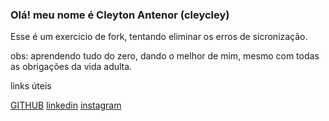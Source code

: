 ### Olá! meu nome é Cleyton Antenor (cleycley) ###

Esse é um exercicio de fork, tentando eliminar os erros de sicronização.


obs: aprendendo tudo do zero, dando o melhor de mim, mesmo com todas as obrigações da vida adulta.

links úteis

[GITHUB](github.com/cleytonantenor)
[linkedin](linkedin.com/cleytonaantenor)
[instagram](instagram.com/cleytonantenor)
